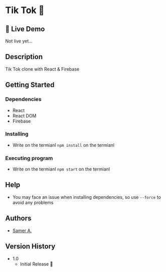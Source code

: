 # Tik Tok 🚀

## 🔴 Live Demo

Not live yet...

## Description

Tik Tok clone with React & Firebase

## Getting Started

### Dependencies

- React
- React DOM
- Firebase

### Installing

- Write on the termianl `npm install` on the termianl

### Executing program

- Write on the termianl `npm start` on the termianl

## Help

- You may face an issue when installing dependencies, so use `--force` to avoid any problems

## Authors

- [Samer A.](https://twitter.com/ssadawi__)

## Version History

- 1.0
  - Initial Release 🚀
